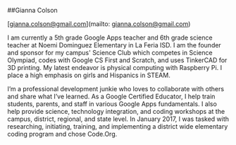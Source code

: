 ##Gianna Colson

[gianna.colson@gmail.com](mailto: gianna.colson@gmail.com)

I am currently a 5th grade Google Apps teacher and 6th grade science teacher at Noemi Dominguez Elementary in La Feria ISD.  I am the founder and sponsor for my campus' Science Club which competes in Science Olympiad, codes with Google CS First and Scratch, and uses TinkerCAD for 3D printing.  My latest endeavor is physical computing with Raspberry Pi.  I place a high emphasis on girls and Hispanics in STEAM.  

I’m a professional development junkie who loves to collaborate with others and share what I’ve learned. As a Google Certified Educator, I help train students, parents, and staff in various Google Apps fundamentals.  I also help provide science, technology integration, and coding workshops at the campus, district, regional, and state level.  In January 2017, I was tasked with researching, initiating, training, and implementing a district wide elementary coding program and chose Code.Org.
